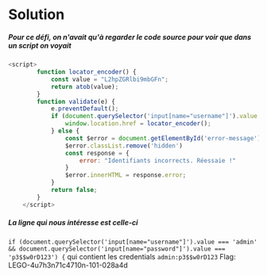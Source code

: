 # Solution
##### Pour ce défi, on n'avait qu'à regarder le code source pour voir que dans un script on voyait 
```js
<script>
        function locator_encoder() {
            const value = "L2hpZGRlbi9mbGFn";
            return atob(value);
        }
        function validate(e) {
            e.preventDefault();
            if (document.querySelector('input[name="username"]').value === 'admin' && document.querySelector('input[name="password"]').value === 'p3$$w0rD123') {
                window.location.href = locator_encoder();
            } else {
                const $error = document.getElementById('error-message');
                $error.classList.remove('hidden')
                const response = {
                    error: "Identifiants incorrects. Réessaie !"
                }
                $error.innerHTML = response.error;
            }
            return false;
        }
    </script>
```
##### La ligne qui nous intéresse est celle-ci
``if (document.querySelector('input[name="username"]').value === 'admin' && document.querySelector('input[name="password"]').value === 'p3$$w0rD123') {``
qui contient les credentials ``admin:p3$$w0rD123``
Flag: LEGO-4u7h3n71c4710n-101-028a4d
